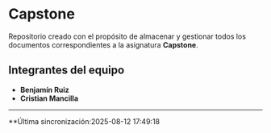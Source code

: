 

# Capstone

Repositorio creado con el propósito de almacenar y gestionar todos los documentos correspondientes a la asignatura **Capstone**.

## **Integrantes del equipo**

* **Benjamín Ruiz**
* **Cristian Mancilla**

---

**Última sincronización:2025-08-12 17:49:18
